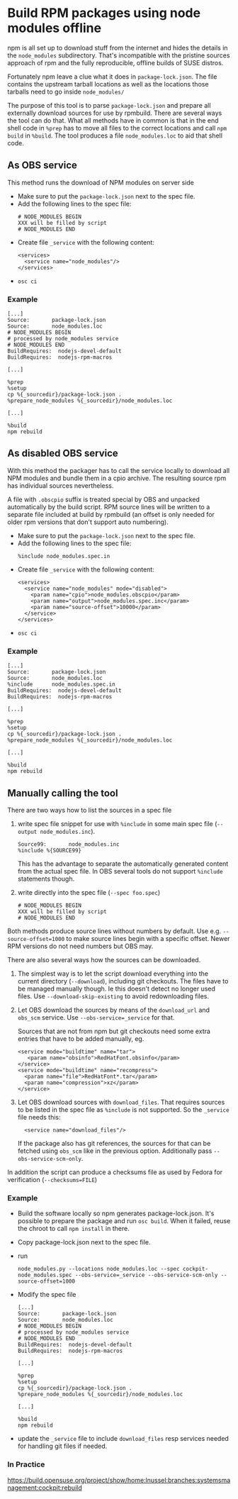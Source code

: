Build RPM packages using node modules offline
=============================================

npm is all set up to download stuff from the internet and hides the
details in the `node_modules` subdirectory.
That's incompatible with the pristine sources approach of rpm and
the fully reproducible, offline builds of SUSE distros.

Fortunately npm leave a clue what it does in `package-lock.json`.  The
file contains the upstream tarball locations as well as the
locations those tarballs need to go inside `node_modules/`

The purpose of this tool is to parse `package-lock.json` and prepare
all externally download sources for use by rpmbuild. There are
several ways the tool can do that.
What all methods have in common is that in the end shell code in
`%prep` has to move all files to the correct locations and call
`npm build` in `%build`. The tool produces a file `node_modules.loc`
to aid that shell code.

## As OBS service

This method runs the download of NPM modules on server side

- Make sure to put the `package-lock.json` next to the spec file.
- Add the following lines to the spec file:
   ```
   # NODE_MODULES BEGIN
   XXX will be filled by script
   # NODE_MODULES END
   ```
- Create file `_service` with the following content:
  ```
  <services>
    <service name="node_modules"/>
  </services>
  ```
- `osc ci`

### Example

  ```
  [...]
  Source:       package-lock.json
  Source:       node_modules.loc
  # NODE_MODULES BEGIN
  # processed by node_modules service
  # NODE_MODULES END
  BuildRequires:  nodejs-devel-default
  BuildRequires:  nodejs-rpm-macros

  [...]

  %prep
  %setup
  cp %{_sourcedir}/package-lock.json .
  %prepare_node_modules %{_sourcedir}/node_modules.loc

  [...]

  %build
  npm rebuild
  ```

## As disabled OBS service

With this method the packager has to call the service locally to
download all NPM modules and bundle them in a cpio archive. The
resulting source rpm has individual sources nevertheless.

A file with `.obscpio` suffix is treated special by OBS and unpacked
automatically by the build script. RPM source lines will be written
to a separate file included at build by rpmbuild (an offset is only
needed for older rpm versions that don't support auto numbering).

- Make sure to put the `package-lock.json` next to the spec file.
- Add the following lines to the spec file:
   ```
   %include node_modules.spec.in
   ```
- Create file `_service` with the following content:
  ```
  <services>
    <service name="node_modules" mode="disabled">
      <param name="cpio">node_modules.obscpio</param>
      <param name="output">node_modules.spec.inc</param>
      <param name="source-offset">10000</param>
    </service>
  </services>
  ```
- `osc ci`

### Example

  ```
  [...]
  Source:       package-lock.json
  Source:       node_modules.loc
  %include      node_modules.spec.in
  BuildRequires:  nodejs-devel-default
  BuildRequires:  nodejs-rpm-macros

  [...]

  %prep
  %setup
  cp %{_sourcedir}/package-lock.json .
  %prepare_node_modules %{_sourcedir}/node_modules.loc

  [...]

  %build
  npm rebuild
  ```


## Manually calling the tool

There are two ways how to list the sources in a spec file

1. write spec file snippet for use with `%include` in some main spec
   file (`--output node_modules.inc`).
   ```
   Source99:       node_modules.inc
   %include %{SOURCE99}
   ```

   This has the advantage to separate the automatically generated
   content from the actual spec file. In OBS several tools do not
   support `%include` statements though.

2. write directly into the spec file (`--spec foo.spec`)
   ```
   # NODE_MODULES BEGIN
   XXX will be filled by script
   # NODE_MODULES END
   ```

Both methods produce source lines without numbers by default. Use e.g.
`--source-offset=1000` to make source lines begin with a specific
offset. Newer RPM versions do not need numbers but OBS may.

There are also several ways how the sources can be downloaded.

1. The simplest way is to let the script download everything into
   the current directory (`--download`), including git checkouts.
   The files have to be managed manually though. Ie this doesn't
   detect no longer used files.
   Use `--download-skip-existing` to avoid redownloading files.

2. Let OBS download the sources by means of the `download_url` and
   `obs_scm` service. Use `--obs-service=_service` for that.

   Sources that are not from npm but git checkouts need some extra
   entries that have to be added manually, eg.
   ```
   <service mode="buildtime" name="tar">
      <param name="obsinfo">RedHatFont.obsinfo</param>
   </service>
   <service mode="buildtime" name="recompress">
     <param name="file">RedHatFont*.tar</param>
     <param name="compression">xz</param>
   </service>
   ```

3. Let OBS download sources with `download_files`. That requires sources to be
   listed in the spec file as `%include` is not supported. So the `_service`
   file needs this:
   ```
     <service name="download_files"/>
   ```

   If the package also has git references, the sources for that can be fetched
   using `obs_scm` like in the previous option. Additionally pass
   `--obs-service-scm-only`.

In addition the script can produce a checksums file as used by Fedora for
verification (`--checksums=FILE`)

### Example

- Build the software locally so npm generates package-lock.json. It's possible
  to prepare the package and run `osc build`. When it failed, reuse the chroot
  to call `npm install` in there.
- Copy package-lock.json next to the spec file.
- run

  ```
  node_modules.py --locations node_modules.loc --spec cockpit-node_modules.spec --obs-service=_service --obs-service-scm-only --source-offset=1000
  ```

- Modify the spec file

  ```
  [...]
  Source:       package-lock.json
  Source:       node_modules.loc
  # NODE_MODULES BEGIN
  # processed by node_modules service
  # NODE_MODULES END
  BuildRequires:  nodejs-devel-default
  BuildRequires:  nodejs-rpm-macros

  [...]

  %prep
  %setup
  cp %{_sourcedir}/package-lock.json .
  %prepare_node_modules %{_sourcedir}/node_modules.loc

  [...]

  %build
  npm rebuild
  ```


- update the `_service` file to include `download_files` resp services needed
  for handling git files if needed.

### In Practice
https://build.opensuse.org/project/show/home:lnussel:branches:systemsmanagement:cockpit:rebuild
